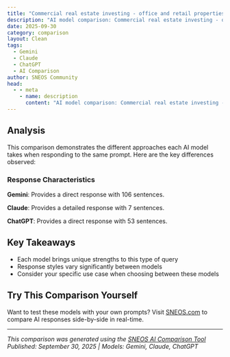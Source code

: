 ```yaml
---
title: "Commercial real estate investing - office and retail properties"
description: "AI model comparison: Commercial real estate investing - office and retail properties..."
date: 2025-09-30
category: comparison
layout: Clean
tags:
  - Gemini
  - Claude
  - ChatGPT
  - AI Comparison
author: SNEOS Community
head:
  - - meta
    - name: description
      content: "AI model comparison: Commercial real estate investing - office and retail properties..."
---
```


<ChatComparison
  title="Commercial real estate investing - office and retail properties"
  prompt="Commercial real estate investing - office and retail properties"
  :responses='{
    "Gemini": "Okay, let\u0027s dive into commercial real estate (CRE) investing, focusing on office and retail properties. This is a complex and potentially lucrative field, but it requires careful consideration and due diligence.\n\n**Understanding the Basics of Office and Retail CRE Investing**\n\n*   **Office Properties:** These can range from single-tenant buildings to multi-story skyscrapers, housing a variety of businesses like law firms, tech companies, and accounting practices. Revenue is primarily generated through lease agreements with these tenants.\n*   **Retail Properties:** These include shopping malls, strip centers, standalone stores, and restaurants. They serve consumers directly, and income is derived from tenant leases based on square footage, and sometimes, a percentage of sales.\n\n**Key Considerations Before Investing**\n\n1.  **Market Analysis:**\n    *   **Location, Location, Location:** This is paramount. Understand the demographics, economic trends, and future development plans of the area. Proximity to transportation, amenities, and major employers is crucial.\n    *   **Vacancy Rates:** High vacancy rates indicate a struggling market. Research historical and current vacancy rates for similar properties in the area.\n    *   **Rental Rates:** Compare rental rates for comparable properties. Are they competitive? Is there room for growth?\n    *   **Economic Drivers:** What industries drive the local economy? Are they stable and growing, or are they vulnerable to economic downturns?\n    *   **Competition:** Analyze the existing and planned office/retail spaces in the area. Is the market saturated?\n\n2.  **Property Due Diligence:**\n    *   **Physical Inspection:** A thorough inspection is essential to identify potential problems with the building\u0027s structure, HVAC systems, plumbing, electrical systems, roof, and environmental issues.\n    *   **Environmental Assessments:** Phase I and Phase II environmental assessments can uncover potential contamination issues.\n    *   **Title Search:** A title search ensures clear ownership and identifies any liens or encumbrances on the property.\n    *   **Appraisal:** A professional appraisal provides an independent estimate of the property\u0027s market value.\n    *   **Engineering Reports:** Provides data on the property\u0027s structural, mechanical, and electrical systems.\n\n3.  **Financial Analysis:**\n    *   **Net Operating Income (NOI):** NOI is the property\u0027s income after deducting operating expenses (property taxes, insurance, maintenance, management fees). It\u0027s a key metric for evaluating a property\u0027s profitability. Formula: \u0060NOI = Gross Revenue - Operating Expenses\u0060\n    *   **Capitalization Rate (Cap Rate):** The cap rate is the ratio of NOI to the property\u0027s value. It\u0027s a measure of the rate of return on an investment property. Formula: \u0060Cap Rate = NOI / Property Value\u0060\n    *   **Cash Flow:**  Calculate the cash flow after debt service (mortgage payments). Positive cash flow is desirable, but understand the factors that can influence it.\n    *   **Internal Rate of Return (IRR):** The IRR is a discount rate that makes the net present value (NPV) of all cash flows from a particular project equal to zero. A great tool for calculating the profitability of an investment.\n    *   **Debt Service Coverage Ratio (DSCR):**  DSCR is the ratio of NOI to debt service. A DSCR of 1.2 or higher is generally considered healthy by lenders. Formula: \u0060DSCR = NOI / Debt Service\u0060\n    *   **Expense Ratios:** Analyze operating expense ratios to identify potential cost-saving opportunities.\n\n4.  **Lease Agreements:**\n    *   **Lease Terms:** Understand the length of the leases, renewal options, and termination clauses.\n    *   **Rental Rates:** Are the rental rates competitive and in line with market rates?\n    *   **Expense Recovery:** What expenses are passed through to tenants (e.g., property taxes, insurance, maintenance)? Understand the expense recovery structure (e.g., triple net lease).\n    *   **Tenant Mix:** A diverse tenant mix can reduce risk.\n    *   **Creditworthiness of Tenants:**  Assess the financial stability of tenants. Consider requiring personal guarantees or letters of credit from smaller businesses.\n\n5.  **Financing:**\n    *   **Commercial Mortgages:** Secure financing from banks, credit unions, or other lenders. Expect to provide a down payment of 20-30% or more.\n    *   **SBA Loans:** The Small Business Administration (SBA) offers loan programs for commercial real estate purchases.\n    *   **Private Lenders:** Private lenders may offer more flexible terms, but typically at higher interest rates.\n    *   **Equity Partnerships:** Partner with other investors to pool resources and share risk.\n\n6.  **Property Management:**\n    *   **Self-Management:** Requires significant time and effort. You\u0027ll be responsible for tenant relations, maintenance, and rent collection.\n    *   **Professional Property Management:** Hiring a property management company can free up your time and ensure the property is well-maintained, but it will incur additional costs.\n\n**Specific Considerations for Office Properties**\n\n*   **Tenant Improvements (TI):** Office tenants often require significant tenant improvements to customize the space to their needs. Factor TI costs into your financial projections.\n*   **Amenities:** Amenities such as on-site parking, fitness centers, and conference rooms can attract and retain tenants.\n*   **Building Class:** Office buildings are typically classified as Class A, Class B, or Class C, based on their age, condition, and amenities. Class A buildings command higher rents but also require higher upfront investment.\n*   **Remote Work Impact:** The rise of remote work has impacted the demand for office space in some markets. Understand the trends in your area.\n\n**Specific Considerations for Retail Properties**\n\n*   **Foot Traffic:** High foot traffic is essential for retail businesses.\n*   **Anchor Tenants:** Large, well-known retailers (anchor tenants) can attract other tenants and drive traffic to the property.\n*   **Tenant Mix:** A complementary tenant mix can benefit all tenants.\n*   **E-commerce Impact:** The growth of e-commerce has impacted brick-and-mortar retail. Consider properties with tenants that are less susceptible to online competition (e.g., restaurants, service businesses).\n*   **Visibility and Accessibility:** Retail properties should be highly visible and easily accessible to customers.\n\n**Investment Strategies**\n\n*   **Value-Add:** Purchasing properties that are undervalued or underperforming and improving them to increase their value and rental income.\n*   **Core:** Investing in stabilized, high-quality properties in prime locations with strong tenants.\n*   **Development:** Developing new office or retail properties. This is the riskiest strategy but can also offer the highest returns.\n\n**Risks of Office and Retail CRE Investing**\n\n*   **Economic Downturns:** Office and retail properties are sensitive to economic cycles.\n*   **Tenant Vacancy:** Vacancy can significantly reduce income.\n*   **Interest Rate Increases:** Higher interest rates can increase borrowing costs and reduce property values.\n*   **Changing Market Conditions:** Changing demographics, consumer preferences, and technological advancements can impact demand for office and retail space.\n*   **Environmental Issues:** Environmental contamination can be costly to remediate.\n*   **Property Damage:** Natural disasters, fires, or other events can cause property damage and disrupt operations.\n*   **Management Issues:** Poor property management can lead to tenant dissatisfaction and higher vacancy rates.\n\n**Tips for Success**\n\n*   **Do Your Homework:** Thoroughly research the market, property, and tenants.\n*   **Build a Strong Team:** Work with experienced real estate brokers, attorneys, property managers, and contractors.\n*   **Negotiate Favorable Lease Terms:** Negotiate favorable lease terms that protect your interests.\n*   **Manage Risk:** Diversify your portfolio, secure adequate insurance coverage, and maintain a reserve fund for unexpected expenses.\n*   **Stay Informed:** Stay up-to-date on market trends and industry news.\n*   **Focus on Long-Term Value:** Invest for the long term, rather than trying to make a quick profit.\n\n**Resources**\n\n*   **National Association of Realtors (NAR):**\n*   **Commercial Real Estate Development Association (NAIOP):**\n*   **CCIM Institute:**\n*   **Local Real Estate Boards:**\n*   **Real Estate News Outlets:** (e.g., The Wall Street Journal, Bloomberg, Bisnow)\n\n**Important Considerations in the Current Environment**\n\n*   **Interest Rates:**  Monitor interest rate trends closely.  Higher rates impact borrowing costs and property values.\n*   **Inflation:**  Rising costs of materials, labor, and utilities can impact profitability.\n*   **Remote Work:** The trend of remote work is changing the demand for office spaces. Carefully evaluate the market and tenant demand.\n*   **Supply Chain Issues:** Supply chain disruptions can delay construction and renovation projects.\n*   **E-commerce Growth:**  Understand the impact of e-commerce on retail properties. Look for properties with tenants that are less susceptible to online competition.\n*   **Government Regulations:** Be aware of any new or changing regulations that could impact commercial real estate.\n\n**Disclaimer:** I am an AI chatbot and cannot provide financial or legal advice. This information is for educational purposes only.  Consult with qualified professionals before making any investment decisions.",
    "Claude": "# Commercial Real Estate Investing: Office \u0026 Retail Properties\n\n## Overview\nOffice and retail properties are traditional pillars of commercial real estate investing, though both sectors face significant modern challenges requiring careful analysis.\n\n## Office Properties\n\n### **Types \u0026 Classifications**\n- **Class A**: Premium buildings, prime locations, high-end finishes\n- **Class B**: Good quality, functional spaces, moderate rents\n- **Class C**: Older buildings, basic amenities, value opportunities\n- **Specialty**: Medical offices, co-working spaces, flex office\n\n### **Key Metrics**\n- **Occupancy rates** (market average varies by location)\n- **Rental rates per sq ft** (gross vs. net leases)\n- **Operating expense ratios** (typically 25-40% of gross income)\n- **Tenant improvement costs** ($20-60\u002B per sq ft)\n\n### **Current Challenges**\n- Remote work reducing demand\n- Flight to quality (tenants preferring newer, amenity-rich buildings)\n- Shorter lease terms becoming common\n- ESG requirements increasing\n\n## Retail Properties\n\n### **Property Types**\n- **Strip centers/shopping centers**\n- **Anchored retail** (grocery, pharmacy anchors)\n- **Single-tenant net lease** (McDonald\u0027s, Walgreens, etc.)\n- **Lifestyle centers/mixed-use**\n- **Urban retail/street-level**\n\n### **Investment Considerations**\n- **Location is paramount** (foot traffic, visibility, accessibility)\n- **Tenant credit quality** and lease terms\n- **Anchor tenant stability** (drives smaller tenant success)\n- **Population demographics** in trade area\n- **Competition analysis**\n\n## Financial Analysis\n\n### **Key Ratios**\n- **Cap rates**: Office (5-9%), Retail (5-8%) - varies by market\n- **Cash-on-cash returns**\n- **Debt service coverage ratio** (typically need 1.25x minimum)\n- **Price per square foot**\n- **Rent per square foot**\n\n### **Lease Structures**\n- **Gross lease**: Landlord pays operating expenses\n- **Net lease**: Tenant pays some/all expenses (NNN = all)\n- **Percentage rent**: Base rent plus % of sales (retail)\n- **Escalations**: Annual increases, CPI adjustments\n\n## Due Diligence Essentials\n\n### **Financial Review**\n- 3\u002B years of operating statements\n- Current rent roll and lease abstracts\n- Property tax assessments\n- Capital expenditure history\n- Environmental assessments\n\n### **Market Analysis**\n- Comparable sales and rentals\n- Vacancy rates and absorption\n- Population and employment trends\n- Future development plans\n- Transportation/infrastructure changes\n\n## Financing Options\n\n### **Traditional Financing**\n- **Commercial mortgages**: 70-80% LTV typical\n- **SBA loans**: Owner-occupied properties\n- **Portfolio lenders**: Relationship-based\n\n### **Alternative Financing**\n- **CMBS loans**: Larger properties\n- **Bridge loans**: Transitional properties\n- **REITs**: Passive investment option\n\n## Risk Factors\n\n### **Office-Specific Risks**\n- Technological obsolescence\n- Changing work patterns\n- High tenant improvement costs\n- Economic sensitivity\n\n### **Retail-Specific Risks**\n- E-commerce competition\n- Consumer spending fluctuations\n- Anchor tenant departure risk\n- Changing retail formats\n\n## Strategic Considerations\n\n### **Value-Add Opportunities**\n- Property improvements/repositioning\n- Lease-up of vacant space\n- Rent optimization\n- Operating efficiency improvements\n\n### **Market Selection**\n- Population growth markets\n- Diverse economic base\n- Strong employment centers\n- Limited new supply\n\n## Current Market Trends\n\n### **Office Sector**\n- Flight to quality continuing\n- Smaller footprints per employee\n- Amenity-rich properties outperforming\n- Medical office showing resilience\n\n### **Retail Sector**\n- Essential retail (grocery, pharmacy) stable\n- Mixed-use developments gaining favor\n- Experiential retail concepts growing\n- Last-mile delivery facilities in demand\n\n## Investment Strategies\n\n### **Core**: Stabilized properties, steady income\n### **Value-Add**: Moderate renovation/lease-up required\n### **Opportunistic**: Significant repositioning needed\n### **Net Lease**: Hands-off investment approach\n\n## Getting Started\n\n1. **Education**: Learn market fundamentals\n2. **Market research**: Choose target markets\n3. **Build team**:",
    "ChatGPT": "Certainly! Here\u0027s an overview of commercial real estate investing specifically focused on office and retail properties:\n\n### Commercial Real Estate Investing: Office and Retail Properties\n\n---\n\n#### 1. **Overview**\n\n- **Commercial Real Estate (CRE)** involves properties used for business purposes rather than residential use.\n- Two major categories in CRE investing are **office properties** and **retail properties**.\n- Investors buy these properties to generate income through leasing and potential property appreciation.\n\n---\n\n#### 2. **Office Properties**\n\n**Types:**\n- **Class A:** High-quality buildings in prime locations with premium rents.\n- **Class B:** Good quality, usually older than Class A, with moderate rents.\n- **Class C:** Older buildings needing renovation, lower rents.\n\n**Key Considerations:**\n- **Location:** Proximity to business hubs, transportation, services.\n- **Tenant Mix:** Professional firms, tech companies, government.\n- **Lease Terms:** Often long-term leases (5-10 years) with built-in rent escalations.\n- **Vacancy Rates:** Economic cycles significantly affect demand.\n- **Amenities and Infrastructure:** High-speed internet, meeting rooms, parking.\n\n**Investment Strategies:**\n- **Core:** Stable, fully leased Class A office buildings.\n- **Value-add:** Renovating or repositioning older office spaces.\n- **Opportunistic:** Development or major redevelopment projects.\n\n---\n\n#### 3. **Retail Properties**\n\n**Types:**\n- **Neighborhood Centers:** Small strip malls with essential services.\n- **Community Centers:** Larger centers with big-box anchors.\n- **Regional Malls:** Large enclosed malls with many stores.\n- **Power Centers:** Large open-air centers anchored by big-box retailers.\n\n**Key Considerations:**\n- **Tenant Mix:** Mix of national chains, local retailers, service businesses.\n- **Anchor Tenants:** Major retailers that draw foot traffic (important for smaller tenants).\n- **Location:** High traffic areas with visibility and access.\n- **Lease Terms:** Generally shorter than offices (3-5 years), with percentage rent clauses.\n- **Trends:** E-commerce impact, experiential retail, mixed-use developments.\n\n**Investment Strategies:**\n- **Stable cash flow:** Properties with long-term leases to creditworthy tenants (e.g., grocery stores).\n- **Repositioning:** Redevelop or repurpose underperforming retail space.\n- **Mixed-use:** Integrate residential or office to create synergy and diversify income.\n\n---\n\n#### 4. **Market Trends \u0026 Challenges**\n\n- **Office:** Shifts due to remote/hybrid work models may reduce demand for traditional office space.\n- **Retail:** E-commerce growth challenges brick-and-mortar retail, pushing towards experiential and service-oriented spaces.\n- **Economic Sensitivity:** Both are sensitive to economic shifts influencing tenant ability to pay rent.\n- **Location and Quality Matter:** Prime locations still command high rents and low vacancy.\n- **Sustainability \u0026 Tech:** Increasing demand for green buildings and smart infrastructure.\n\n---\n\n#### 5. **Financial Metrics to Evaluate**\n\n- **Net Operating Income (NOI):** Income after operating expenses.\n- **Capitalization Rate (Cap Rate):** NOI divided by property value, indicates return.\n- **Cash-on-Cash Return:** Annual cash flow divided by cash invested.\n- **Internal Rate of Return (IRR):** Overall investment return accounting for time value.\n- **Debt Service Coverage Ratio (DSCR):** NOI divided by debt payments, measures loan repayment ability.\n\n---\n\n#### 6. **Risks**\n\n- Market downturns impacting vacancies and rents.\n- Changes in tenants\u2019 business performance.\n- Longer lease-up periods for vacant spaces.\n- Regulatory and zoning changes.\n- Maintenance and capital expenditure costs.\n\n---\n\n### Conclusion\n\nInvesting in office and retail commercial real estate can provide attractive income and appreciation potential but requires thorough market research, understanding of tenant dynamics, and active management to address risks and changing market conditions.\n\n---\n\nIf you want, I can also provide guidance on how to get started, property valuation tips, or discuss financing options for CRE investing. Let me know!"
  }'
  published-date="16:29"
/>

## Analysis

This comparison demonstrates the different approaches each AI model takes when responding to the same prompt. Here are the key differences observed:

### Response Characteristics

**Gemini**: Provides a direct response with 106 sentences. 

**Claude**: Provides a detailed response with 7 sentences. 

**ChatGPT**: Provides a direct response with 53 sentences. 

## Key Takeaways

- Each model brings unique strengths to this type of query
- Response styles vary significantly between models
- Consider your specific use case when choosing between these models

## Try This Comparison Yourself

Want to test these models with your own prompts? Visit [SNEOS.com](https://sneos.com) to compare AI responses side-by-side in real-time.

---

*This comparison was generated using the [SNEOS AI Comparison Tool](https://sneos.com)*
*Published: September 30, 2025 | Models: Gemini, Claude, ChatGPT*
